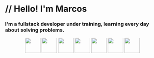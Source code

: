 
# // Hello! I'm Marcos

### I'm a fullstack developer under training, learning every day about solving problems.

<div align="center">
<!-- HTML !-->
<img src="https://user-images.githubusercontent.com/118813380/233463282-c2eda3f5-a5be-42d2-8c68-61e554236cc2.png" height="50px"/>
<!-- CSS !-->
<img src="https://user-images.githubusercontent.com/118813380/233463277-78d3acdc-e11b-4265-973f-708e37e26a02.png" height="50px"/>
<!-- JS !-->
<img src="https://user-images.githubusercontent.com/118813380/233463283-744f63ca-44da-484e-8319-6a989a700200.png" height="50px"/>
<!-- TS !-->
<img src="https://user-images.githubusercontent.com/118813380/233463273-dd733486-7103-4a28-83b0-bc2a88603205.png" height="50px"/>
<!-- FIGMA !-->
<img src="https://user-images.githubusercontent.com/118813380/233463279-b453d81c-be36-4d78-af26-4983c6e50957.png" height="50px"/>
<!-- C# !-->
<img src="https://user-images.githubusercontent.com/118813380/233463275-818a73a1-df2a-4509-9bf0-05fb1d81d98d.png" height="50px"/>
<!-- UNITY !-->
<img src="https://user-images.githubusercontent.com/118813380/233463274-1b3fc5c9-a26b-4c6e-aae2-98f988ca3885.png" height="50px"/>

<div/>

<!--

**mvacoimbra/mvacoimbra** is a ✨ _special_ ✨ repository because its `README.md` (this file) appears on your GitHub profile.

Here are some ideas to get you started:

- 🔭 I’m currently working on ...
- 🌱 I’m currently learning ...
- 👯 I’m looking to collaborate on ...
- 🤔 I’m looking for help with ...
- 💬 Ask me about ...
- 📫 How to reach me: ...
- 😄 Pronouns: ...
- ⚡ Fun fact: ...

>
